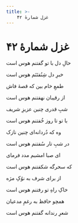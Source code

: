 ```yaml
---
title: >-
    غزل شمارهٔ ۴۲
---
```

# غزل شمارهٔ ۴۲

<div class="b" id="bn1"><div class="m1"><p>حالِ دل با تو گفتنم هوس است</p></div>
<div class="m2"><p>خبرِ دل شِنُفتَنَم هوس است</p></div></div>
<div class="b" id="bn2"><div class="m1"><p>طمعِ خام بین که قصهٔ فاش</p></div>
<div class="m2"><p>از رقیبان نهفتنم هوس است</p></div></div>
<div class="b" id="bn3"><div class="m1"><p>شبِ قدری چنین عزیزِ شریف</p></div>
<div class="m2"><p>با تو تا روز خُفتنم هوس است</p></div></div>
<div class="b" id="bn4"><div class="m1"><p>وه که دُردانه‌ای چنین نازک</p></div>
<div class="m2"><p>در شبِ تار سُفتنم هوس است</p></div></div>
<div class="b" id="bn5"><div class="m1"><p>ای صبا امشبم مدد فرمای</p></div>
<div class="m2"><p>که سحرگه شکفتنم هوس است</p></div></div>
<div class="b" id="bn6"><div class="m1"><p>از برای شرف به نوُکِ مژه</p></div>
<div class="m2"><p>خاکِ راهِ تو رفتنم هوس است</p></div></div>
<div class="b" id="bn7"><div class="m1"><p>همچو حافظ به رغمِ مدعیان</p></div>
<div class="m2"><p>شعرِ رندانه گفتنم هوس است</p></div></div>